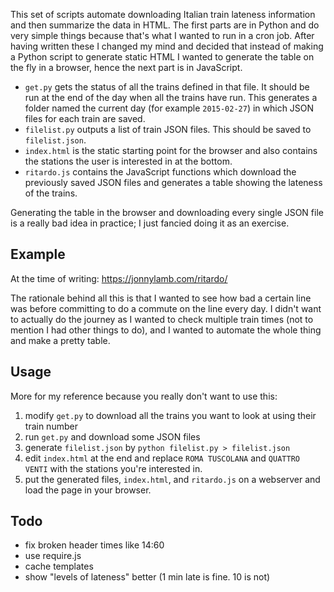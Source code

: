 This set of scripts automate downloading Italian train lateness
information and then summarize the data in HTML. The first parts are
in Python and do very simple things because that's what I wanted to
run in a cron job. After having written these I changed my mind and
decided that instead of making a Python script to generate static HTML
I wanted to generate the table on the fly in a browser, hence the next
part is in JavaScript.

* `get.py` gets the status of all the trains defined in that file. It
  should be run at the end of the day when all the trains have
  run. This generates a folder named the current day (for example
  `2015-02-27`) in which JSON files for each train are saved.
* `filelist.py` outputs a list of train JSON files. This should be
  saved to `filelist.json`.
* `index.html` is the static starting point for the browser and also
  contains the stations the user is interested in at the bottom.
* `ritardo.js` contains the JavaScript functions which download the
  previously saved JSON files and generates a table showing the
  lateness of the trains.

Generating the table in the browser and downloading every single JSON
file is a really bad idea in practice; I just fancied doing it as an
exercise.

Example
-------

At the time of writing: https://jonnylamb.com/ritardo/

The rationale behind all this is that I wanted to see how bad a
certain line was before committing to do a commute on the line every
day. I didn't want to actually do the journey as I wanted to check
multiple train times (not to mention I had other things to do), and I
wanted to automate the whole thing and make a pretty table.

Usage
-----

More for my reference because you really don't want to use this:

1. modify `get.py` to download all the trains you want to look at
   using their train number
2. run `get.py` and download some JSON files
3. generate `filelist.json` by `python filelist.py > filelist.json`
4. edit `index.html` at the end and replace `ROMA TUSCOLANA` and
   `QUATTRO VENTI` with the stations you're interested in.
5. put the generated files, `index.html`, and `ritardo.js` on a
   webserver and load the page in your browser.

Todo
----

* fix broken header times like 14:60
* use require.js
* cache templates
* show "levels of lateness" better (1 min late is fine. 10 is not)
